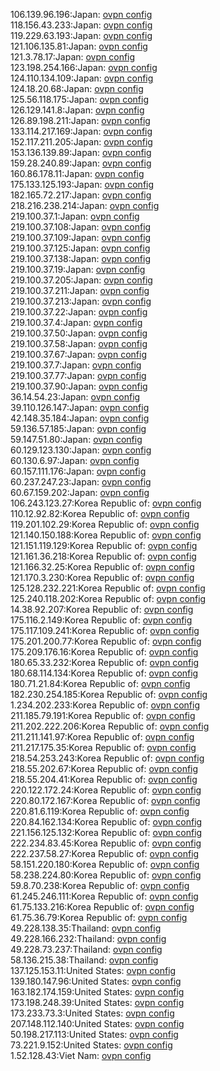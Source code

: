 106.139.96.196:Japan: [ovpn config](vpn/106_139_96_196.ovpn)  
118.156.43.233:Japan: [ovpn config](vpn/118_156_43_233.ovpn)  
119.229.63.193:Japan: [ovpn config](vpn/119_229_63_193.ovpn)  
121.106.135.81:Japan: [ovpn config](vpn/121_106_135_81.ovpn)  
121.3.78.17:Japan: [ovpn config](vpn/121_3_78_17.ovpn)  
123.198.254.166:Japan: [ovpn config](vpn/123_198_254_166.ovpn)  
124.110.134.109:Japan: [ovpn config](vpn/124_110_134_109.ovpn)  
124.18.20.68:Japan: [ovpn config](vpn/124_18_20_68.ovpn)  
125.56.118.175:Japan: [ovpn config](vpn/125_56_118_175.ovpn)  
126.129.141.8:Japan: [ovpn config](vpn/126_129_141_8.ovpn)  
126.89.198.211:Japan: [ovpn config](vpn/126_89_198_211.ovpn)  
133.114.217.169:Japan: [ovpn config](vpn/133_114_217_169.ovpn)  
152.117.211.205:Japan: [ovpn config](vpn/152_117_211_205.ovpn)  
153.136.139.89:Japan: [ovpn config](vpn/153_136_139_89.ovpn)  
159.28.240.89:Japan: [ovpn config](vpn/159_28_240_89.ovpn)  
160.86.178.11:Japan: [ovpn config](vpn/160_86_178_11.ovpn)  
175.133.125.193:Japan: [ovpn config](vpn/175_133_125_193.ovpn)  
182.165.72.217:Japan: [ovpn config](vpn/182_165_72_217.ovpn)  
218.216.238.214:Japan: [ovpn config](vpn/218_216_238_214.ovpn)  
219.100.37.1:Japan: [ovpn config](vpn/219_100_37_1.ovpn)  
219.100.37.108:Japan: [ovpn config](vpn/219_100_37_108.ovpn)  
219.100.37.109:Japan: [ovpn config](vpn/219_100_37_109.ovpn)  
219.100.37.125:Japan: [ovpn config](vpn/219_100_37_125.ovpn)  
219.100.37.138:Japan: [ovpn config](vpn/219_100_37_138.ovpn)  
219.100.37.19:Japan: [ovpn config](vpn/219_100_37_19.ovpn)  
219.100.37.205:Japan: [ovpn config](vpn/219_100_37_205.ovpn)  
219.100.37.211:Japan: [ovpn config](vpn/219_100_37_211.ovpn)  
219.100.37.213:Japan: [ovpn config](vpn/219_100_37_213.ovpn)  
219.100.37.22:Japan: [ovpn config](vpn/219_100_37_22.ovpn)  
219.100.37.4:Japan: [ovpn config](vpn/219_100_37_4.ovpn)  
219.100.37.50:Japan: [ovpn config](vpn/219_100_37_50.ovpn)  
219.100.37.58:Japan: [ovpn config](vpn/219_100_37_58.ovpn)  
219.100.37.67:Japan: [ovpn config](vpn/219_100_37_67.ovpn)  
219.100.37.7:Japan: [ovpn config](vpn/219_100_37_7.ovpn)  
219.100.37.77:Japan: [ovpn config](vpn/219_100_37_77.ovpn)  
219.100.37.90:Japan: [ovpn config](vpn/219_100_37_90.ovpn)  
36.14.54.23:Japan: [ovpn config](vpn/36_14_54_23.ovpn)  
39.110.126.147:Japan: [ovpn config](vpn/39_110_126_147.ovpn)  
42.148.35.184:Japan: [ovpn config](vpn/42_148_35_184.ovpn)  
59.136.57.185:Japan: [ovpn config](vpn/59_136_57_185.ovpn)  
59.147.51.80:Japan: [ovpn config](vpn/59_147_51_80.ovpn)  
60.129.123.130:Japan: [ovpn config](vpn/60_129_123_130.ovpn)  
60.130.6.97:Japan: [ovpn config](vpn/60_130_6_97.ovpn)  
60.157.111.176:Japan: [ovpn config](vpn/60_157_111_176.ovpn)  
60.237.247.23:Japan: [ovpn config](vpn/60_237_247_23.ovpn)  
60.67.159.202:Japan: [ovpn config](vpn/60_67_159_202.ovpn)  
106.243.123.27:Korea Republic of: [ovpn config](vpn/106_243_123_27.ovpn)  
110.12.92.82:Korea Republic of: [ovpn config](vpn/110_12_92_82.ovpn)  
119.201.102.29:Korea Republic of: [ovpn config](vpn/119_201_102_29.ovpn)  
121.140.150.188:Korea Republic of: [ovpn config](vpn/121_140_150_188.ovpn)  
121.151.119.129:Korea Republic of: [ovpn config](vpn/121_151_119_129.ovpn)  
121.161.36.218:Korea Republic of: [ovpn config](vpn/121_161_36_218.ovpn)  
121.166.32.25:Korea Republic of: [ovpn config](vpn/121_166_32_25.ovpn)  
121.170.3.230:Korea Republic of: [ovpn config](vpn/121_170_3_230.ovpn)  
125.128.232.221:Korea Republic of: [ovpn config](vpn/125_128_232_221.ovpn)  
125.240.118.202:Korea Republic of: [ovpn config](vpn/125_240_118_202.ovpn)  
14.38.92.207:Korea Republic of: [ovpn config](vpn/14_38_92_207.ovpn)  
175.116.2.149:Korea Republic of: [ovpn config](vpn/175_116_2_149.ovpn)  
175.117.109.241:Korea Republic of: [ovpn config](vpn/175_117_109_241.ovpn)  
175.201.200.77:Korea Republic of: [ovpn config](vpn/175_201_200_77.ovpn)  
175.209.176.16:Korea Republic of: [ovpn config](vpn/175_209_176_16.ovpn)  
180.65.33.232:Korea Republic of: [ovpn config](vpn/180_65_33_232.ovpn)  
180.68.114.134:Korea Republic of: [ovpn config](vpn/180_68_114_134.ovpn)  
180.71.21.84:Korea Republic of: [ovpn config](vpn/180_71_21_84.ovpn)  
182.230.254.185:Korea Republic of: [ovpn config](vpn/182_230_254_185.ovpn)  
1.234.202.233:Korea Republic of: [ovpn config](vpn/1_234_202_233.ovpn)  
211.185.79.191:Korea Republic of: [ovpn config](vpn/211_185_79_191.ovpn)  
211.202.222.206:Korea Republic of: [ovpn config](vpn/211_202_222_206.ovpn)  
211.211.141.97:Korea Republic of: [ovpn config](vpn/211_211_141_97.ovpn)  
211.217.175.35:Korea Republic of: [ovpn config](vpn/211_217_175_35.ovpn)  
218.54.253.243:Korea Republic of: [ovpn config](vpn/218_54_253_243.ovpn)  
218.55.202.67:Korea Republic of: [ovpn config](vpn/218_55_202_67.ovpn)  
218.55.204.41:Korea Republic of: [ovpn config](vpn/218_55_204_41.ovpn)  
220.122.172.24:Korea Republic of: [ovpn config](vpn/220_122_172_24.ovpn)  
220.80.172.167:Korea Republic of: [ovpn config](vpn/220_80_172_167.ovpn)  
220.81.6.119:Korea Republic of: [ovpn config](vpn/220_81_6_119.ovpn)  
220.84.162.134:Korea Republic of: [ovpn config](vpn/220_84_162_134.ovpn)  
221.156.125.132:Korea Republic of: [ovpn config](vpn/221_156_125_132.ovpn)  
222.234.83.45:Korea Republic of: [ovpn config](vpn/222_234_83_45.ovpn)  
222.237.58.27:Korea Republic of: [ovpn config](vpn/222_237_58_27.ovpn)  
58.151.220.180:Korea Republic of: [ovpn config](vpn/58_151_220_180.ovpn)  
58.238.224.80:Korea Republic of: [ovpn config](vpn/58_238_224_80.ovpn)  
59.8.70.238:Korea Republic of: [ovpn config](vpn/59_8_70_238.ovpn)  
61.245.246.111:Korea Republic of: [ovpn config](vpn/61_245_246_111.ovpn)  
61.75.133.216:Korea Republic of: [ovpn config](vpn/61_75_133_216.ovpn)  
61.75.36.79:Korea Republic of: [ovpn config](vpn/61_75_36_79.ovpn)  
49.228.138.35:Thailand: [ovpn config](vpn/49_228_138_35.ovpn)  
49.228.166.232:Thailand: [ovpn config](vpn/49_228_166_232.ovpn)  
49.228.73.237:Thailand: [ovpn config](vpn/49_228_73_237.ovpn)  
58.136.215.38:Thailand: [ovpn config](vpn/58_136_215_38.ovpn)  
137.125.153.11:United States: [ovpn config](vpn/137_125_153_11.ovpn)  
139.180.147.96:United States: [ovpn config](vpn/139_180_147_96.ovpn)  
163.182.174.159:United States: [ovpn config](vpn/163_182_174_159.ovpn)  
173.198.248.39:United States: [ovpn config](vpn/173_198_248_39.ovpn)  
173.233.73.3:United States: [ovpn config](vpn/173_233_73_3.ovpn)  
207.148.112.140:United States: [ovpn config](vpn/207_148_112_140.ovpn)  
50.198.217.113:United States: [ovpn config](vpn/50_198_217_113.ovpn)  
73.221.9.152:United States: [ovpn config](vpn/73_221_9_152.ovpn)  
1.52.128.43:Viet Nam: [ovpn config](vpn/1_52_128_43.ovpn)  
